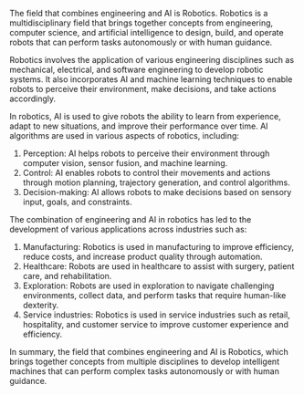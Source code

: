 The field that combines engineering and AI is Robotics. Robotics is a multidisciplinary field that brings together concepts from engineering, computer science, and artificial intelligence to design, build, and operate robots that can perform tasks autonomously or with human guidance.

Robotics involves the application of various engineering disciplines such as mechanical, electrical, and software engineering to develop robotic systems. It also incorporates AI and machine learning techniques to enable robots to perceive their environment, make decisions, and take actions accordingly.

In robotics, AI is used to give robots the ability to learn from experience, adapt to new situations, and improve their performance over time. AI algorithms are used in various aspects of robotics, including:

1. Perception: AI helps robots to perceive their environment through computer vision, sensor fusion, and machine learning.
2. Control: AI enables robots to control their movements and actions through motion planning, trajectory generation, and control algorithms.
3. Decision-making: AI allows robots to make decisions based on sensory input, goals, and constraints.

The combination of engineering and AI in robotics has led to the development of various applications across industries such as:

1. Manufacturing: Robotics is used in manufacturing to improve efficiency, reduce costs, and increase product quality through automation.
2. Healthcare: Robots are used in healthcare to assist with surgery, patient care, and rehabilitation.
3. Exploration: Robots are used in exploration to navigate challenging environments, collect data, and perform tasks that require human-like dexterity.
4. Service industries: Robotics is used in service industries such as retail, hospitality, and customer service to improve customer experience and efficiency.

In summary, the field that combines engineering and AI is Robotics, which brings together concepts from multiple disciplines to develop intelligent machines that can perform complex tasks autonomously or with human guidance.